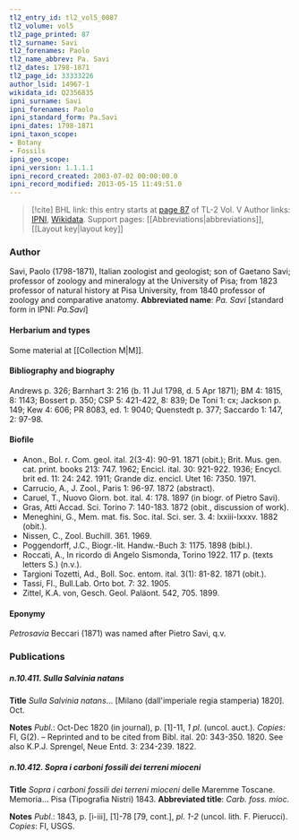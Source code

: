 ```yaml
---
tl2_entry_id: tl2_vol5_0087
tl2_volume: vol5
tl2_page_printed: 87
tl2_surname: Savi
tl2_forenames: Paolo
tl2_name_abbrev: Pa. Savi
tl2_dates: 1798-1871
tl2_page_id: 33333226
author_lsid: 14967-1
wikidata_id: Q2356835
ipni_surname: Savi
ipni_forenames: Paolo
ipni_standard_form: Pa.Savi
ipni_dates: 1798-1871
ipni_taxon_scope: 
- Botany
- Fossils
ipni_geo_scope: 
ipni_version: 1.1.1.1
ipni_record_created: 2003-07-02 00:00:00.0
ipni_record_modified: 2013-05-15 11:49:51.0
---
```


> [!cite] BHL link: this entry starts at [page 87](https://www.biodiversitylibrary.org/page/33333226) of TL-2 Vol. V
> Author links: [IPNI](https://www.ipni.org/a/14967-1), [Wikidata](https://www.wikidata.org/wiki/Q2356835). Support pages: [[Abbreviations|abbreviations]], [[Layout key|layout key]]

### Author

Savi, Paolo (1798-1871), Italian zoologist and geologist; son of Gaetano Savi; professor of zoology and mineralogy at the University of Pisa; from 1823 professor of natural history at Pisa University, from 1840 professor of zoology and comparative anatomy. 
**Abbreviated name**: *Pa. Savi* \[standard form in IPNI: *Pa.Savi*\]

#### Herbarium and types

Some material at [[Collection M|M]].

#### Bibliography and biography

Andrews p. 326; Barnhart 3: 216 (b. 11 Jul 1798, d. 5 Apr 1871); BM 4: 1815, 8: 1143; Bossert p. 350; CSP 5: 421-422, 8: 839; De Toni 1: cx; Jackson p. 149; Kew 4: 606; PR 8083, ed. 1: 9040; Quenstedt p. 377; Saccardo 1: 147, 2: 97-98.

#### Biofile

- Anon., Bol. r. Com. geol. ital. 2(3-4): 90-91. 1871 (obit.); Brit. Mus. gen. cat. print. books 213: 747. 1962; Encicl. ital. 30: 921-922. 1936; Encycl. brit ed. 11: 24: 242. 1911; Grande diz. encicl. Utet 16: 7350. 1971.
- Carrucio, A., J. Zool., Paris 1: 96-97. 1872 (abstract).
- Caruel, T., Nuovo Giorn. bot. ital. 4: 178. 1897 (in biogr. of Pietro Savi).
- Gras, Atti Accad. Sci. Torino 7: 140-183. 1872 (obit., discussion of work).
- Meneghini, G., Mem. mat. fis. Soc. ital. Sci. ser. 3. 4: lxxiii-lxxxv. 1882 (obit.).
- Nissen, C., Zool. Buchill. 361. 1969.
- Poggendorff, J.C., Biogr.-lit. Handw.-Buch 3: 1175. 1898 (bibl.).
- Roccati, A., In ricordo di Angelo Sismonda, Torino 1922. 117 p. (texts letters S.) (n.v.).
- Targioni Tozetti, Ad., Boll. Soc. entom. ital. 3(1): 81-82. 1871 (obit.).
- Tassi, Fl., Bull.Lab. Orto bot. 7: 32. 1905.
- Zittel, K.A. von, Gesch. Geol. Paläont. 542, 705. 1899.

#### Eponymy

*Petrosavia* Beccari (1871) was named after Pietro Savi, q.v.

### Publications

##### n.10.411. Sulla Salvinia natans

**Title**
*Sulla Salvinia natans*... \[Milano (dall'imperiale regia stamperia) 1820\]. Oct.

**Notes**
*Publ*.: Oct-Dec 1820 (in journal), p. \[1\]-11, *1 pl*. (uncol. auct.). *Copies*: FI, G(2). – Reprinted and to be cited from Bibl. ital. 20: 343-350. 1820. See also K.P.J. Sprengel, Neue Entd. 3: 234-239. 1822.

##### n.10.412. Sopra i carboni fossili dei terreni mioceni

**Title**
*Sopra i carboni fossili dei terreni mioceni* delle Maremme Toscane. Memoria... Pisa (Tipografia Nistri) 1843.
**Abbreviated title**: *Carb. foss. mioc.*

**Notes**
*Publ*.: 1843, p. \[i-iii\], \[1\]-78 \[79, cont.\], *pl. 1-2* (uncol. lith. F. Pierucci). *Copies*: FI, USGS.

